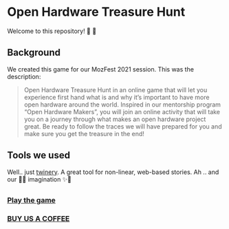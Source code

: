 # Open Hardware Treasure Hunt

Welcome to this repository! 🎉 🚀

## Background

We created this game for our MozFest 2021 session. 
This was the description:

> Open Hardware Treasure Hunt in an online game that will let you experience first hand what is and why it’s important to have more open hardware around the world. Inspired in our mentorship program “Open Hardware Makers”, you will join an online activity that will take you on a journey through what makes an open hardware project great. Be ready to follow the traces we will have prepared for you and make sure you get the treasure in the end!

## Tools we used

Well.. just [twinery](https://twinery.org/). A great tool for non-linear, web-based stories.
Ah .. and our 🌈✨ imagination ✨🌈 

## 

### [Play the game](index.html)
### [BUY US A COFFEE](https://opencollective.com/open-hardware-makers/donate)
